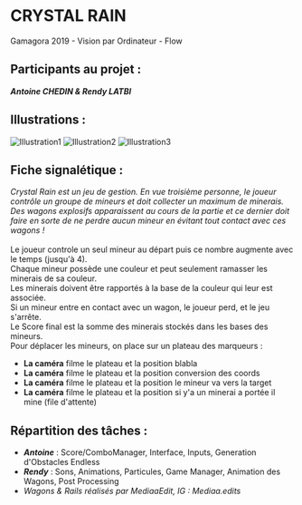 # CRYSTAL RAIN
Gamagora 2019 - Vision par Ordinateur - Flow

## Participants au projet : 
***Antoine CHEDIN & Rendy LATBI***

## Illustrations  : 
![Illustration1](Images/Preview1.png)
![Illustration2](Images/Preview2.png)
![Illustration3](Images/Preview3.png)

## Fiche signalétique :
*Crystal Rain est un jeu de gestion. En vue troisième personne, le joueur contrôle un groupe de mineurs et doit collecter un maximum de minerais. Des wagons explosifs apparaissent au cours de la partie et ce dernier doit faire en sorte de ne perdre aucun mineur en évitant tout contact avec ces wagons !*<br><br>
Le joueur controle un seul mineur au départ puis ce nombre augmente avec le temps (jusqu'à 4).<br>
Chaque mineur possède une couleur et peut seulement ramasser les minerais de sa couleur.<br>
Les minerais doivent être rapportés à la base de la couleur qui leur est associée.<br>
Si un mineur entre en contact avec un wagon, le joueur perd, et le jeu s'arrête.<br>
Le Score final est la somme des minerais stockés dans les bases des mineurs.<br>
Pour déplacer les mineurs, on place sur un plateau des marqueurs :
- **La caméra** filme le plateau et la position blabla 
- **La caméra** filme le plateau et la position conversion des coords
- **La caméra** filme le plateau et la position le mineur va vers la target
- **La caméra** filme le plateau et la position si y'a un minerai a portée il mine (file d'attente)

## Répartition des tâches :
- ***Antoine*** : Score/ComboManager, Interface, Inputs, Generation d'Obstacles Endless
- ***Rendy*** : Sons, Animations, Particules, Game Manager, Animation des Wagons, Post Processing
- *Wagons & Rails réalisés par MediaaEdit, IG : Mediaa.edits*
